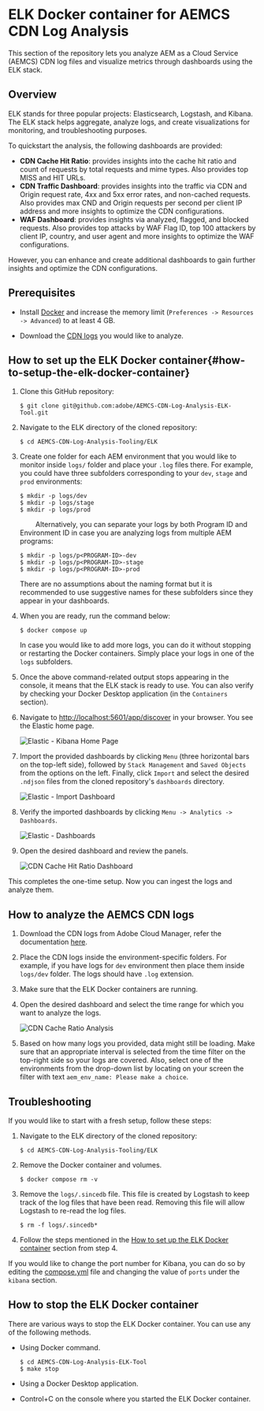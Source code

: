 # ELK Docker container for AEMCS CDN Log Analysis

This section of the repository lets you analyze AEM as a Cloud Service (AEMCS) CDN log files and visualize metrics through dashboards using the ELK stack.

## Overview

ELK stands for three popular projects: Elasticsearch, Logstash, and Kibana. The ELK stack helps aggregate, analyze logs, and create visualizations for monitoring, and troubleshooting purposes. 

To quickstart the analysis, the following dashboards are provided:

- **CDN Cache Hit Ratio**: provides insights into the cache hit ratio and count of requests by total requests and mime types. Also provides top MISS and HIT URLs.
- **CDN Traffic Dashboard**: provides insights into the traffic via CDN and Origin request rate, 4xx and 5xx error rates, and non-cached requests. Also provides max CND and Origin requests per second per client IP address and more insights to optimize the CDN configurations.
- **WAF Dashboard**: provides insights via analyzed, flagged, and blocked requests. Also provides top attacks by WAF Flag ID, top 100 attackers by client IP, country, and user agent and more insights to optimize the WAF configurations.

However, you can enhance and create additional dashboards to gain further insights and optimize the CDN configurations.

## Prerequisites

- Install [Docker](https://docs.docker.com/engine/install/) and increase the memory limit (`Preferences -> Resources -> Advanced`) to at least 4 GB.

- Download the [CDN logs](https://experienceleague.adobe.com/docs/experience-manager-cloud-service/content/implementing/using-cloud-manager/manage-logs.html?lang=en) you would like to analyze.

## How to set up the ELK Docker container{#how-to-setup-the-elk-docker-container}

1. Clone this GitHub repository:

    ```shell
    $ git clone git@github.com:adobe/AEMCS-CDN-Log-Analysis-ELK-Tool.git
    ```

1. Navigate to the ELK directory of the cloned repository:

    ```shell
    $ cd AEMCS-CDN-Log-Analysis-Tooling/ELK
    ```

1. Create one folder for each AEM environment that you would like to monitor inside `logs/` folder and place your `.log` files there. For example, you could have three subfolders corresponding to your `dev`, `stage` and `prod` environments:

    ```shell
    $ mkdir -p logs/dev
    $ mkdir -p logs/stage
    $ mkdir -p logs/prod
    ```
        
    Alternatively, you can separate your logs by both Program ID and Environment ID in case you are analyzing logs from multiple AEM programs:

    ```shell
    $ mkdir -p logs/p<PROGRAM-ID>-dev
    $ mkdir -p logs/p<PROGRAM-ID>-stage
    $ mkdir -p logs/p<PROGRAM-ID>-prod
    ```
 
    There are no assumptions about the naming format but it is recommended to use suggestive names for these subfolders since they appear in your dashboards.

1. When you are ready, run the command below: 

    ```shell
    $ docker compose up
    ```

    In case you would like to add more logs, you can do it without stopping or restarting the Docker containers. Simply place your logs in one of the `logs` subfolders.

1. Once the above command-related output stops appearing in the console, it means that the ELK stack is ready to use. You can also verify by checking your Docker Desktop application (in the `Containers` section).

1. Navigate to <http://localhost:5601/app/discover> in your browser. You see the Elastic home page. 

    ![Elastic - Kibana Home Page](images/elk-home.png)

 
1. Import the provided dashboards by clicking `Menu` (three horizontal bars on the top-left side), followed by `Stack Management` and `Saved Objects` from the options on the left. Finally, click `Import` and select the desired `.ndjson` files from the cloned repository's `dashboards` directory.

    ![Elastic - Import Dashboard](images/stack-management.png)

1. Verify the imported dashboards by clicking `Menu -> Analytics -> Dashboards`.

    ![Elastic - Dashboards](images/dashboards.png)

1. Open the desired dashboard and review the panels.

    ![CDN Cache Hit Ratio Dashboard](images/Dashboard-CDN-Cache-Hit-Ratio.png)


This completes the one-time setup. Now you can ingest the logs and analyze them.

## How to analyze the AEMCS CDN logs

1. Download the CDN logs from Adobe Cloud Manager, refer the documentation [here](https://experienceleague.adobe.com/en/docs/experience-manager-cloud-service/content/implementing/using-cloud-manager/manage-logs).

1. Place the CDN logs inside the environment-specific folders. For example, if you have logs for `dev` environment then place them inside `logs/dev` folder. The logs should have `.log` extension.

1. Make sure that the ELK Docker containers are running.

1. Open the desired dashboard and select the time range for which you want to analyze the logs.

    ![CDN Cache Ratio Analysis](images/cache-ratio-analysis.png)

1. Based on how many logs you provided, data might still be loading. Make sure that an appropriate interval is selected from the time filter on the top-right side so your logs are covered. Also, select one of the environments from the drop-down list by locating on your screen the filter with text `aem_env_name: Please make a choice`.

## Troubleshooting

If you would like to start with a fresh setup, follow these steps:

1. Navigate to the ELK directory of the cloned repository:

    ```shell
    $ cd AEMCS-CDN-Log-Analysis-Tooling/ELK
    ```

1. Remove the Docker container and volumes.

    ```shell
    $ docker compose rm -v
    ```

1. Remove the `logs/.sincedb` file. This file is created by Logstash to keep track of the log files that have been read. Removing this file will allow Logstash to re-read the log files.

    ```shell
    $ rm -f logs/.sincedb*
    ```

1. Follow the steps mentioned in the [How to set up the ELK Docker container](#how-to-setup-the-elk-docker-container) section from step 4.

If you would like to change the port number for Kibana, you can do so by editing the [compose.yml](compose.yaml#L43) file and changing the value of `ports`  under the `kibana` section.

## How to stop the ELK Docker container

There are various ways to stop the ELK Docker container. You can use any of the following methods.

- Using Docker command.

    ```shell
    $ cd AEMCS-CDN-Log-Analysis-ELK-Tool
    $ make stop
    ```

- Using a Docker Desktop application.

- Control+C on the console where you started the ELK Docker container.

